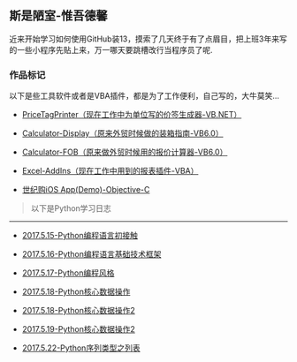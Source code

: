 
## 斯是陋室-惟吾德馨

近来开始学习如何使用GitHub装13，摸索了几天终于有了点眉目，把上班3年来写的一些小程序先贴上来，万一哪天要跳槽改行当程序员了呢.

### 作品标记

以下是些工具软件或者是VBA插件，都是为了工作便利，自己写的，大牛莫笑...


* [PriceTagPrinter（现在工作中为单位写的价签生成器-VB.NET）](https://github.com/flysafely/PriceTagPrinter)

* [Calculator-Display（原来外贸时候做的装箱指南-VB6.0）](https://github.com/flysafely/Calculator-Display-)

* [Calculator-FOB（原来做外贸时候用的报价计算器-VB6.0）](https://github.com/flysafely/Calculator-FOB)

* [Excel-AddIns（现在工作中用到的报表插件-VBA）](https://github.com/flysafely/Excel-AddIns)

* [世纪购iOS App(Demo)-Objective-C](https://github.com/flysafely/NCDS-APP-DEMO)

> 以下是Python学习日志
---

* [2017.5.15-Python编程语言初接触](https://github.com/flysafely/Python-Diary/blob/master/2017.5.15-Python%E7%BC%96%E7%A8%8B%E8%AF%AD%E8%A8%80%E5%88%9D%E6%8E%A5%E8%A7%A6)

* [2017.5.16-Python编程语言基础技术框架](https://github.com/flysafely/Python-Diary/blob/master/2017.5.16-Python%E7%BC%96%E7%A8%8B%E8%AF%AD%E8%A8%80%E5%9F%BA%E7%A1%80%E6%8A%80%E6%9C%AF%E6%A1%86%E6%9E%B6.md)

* [2017.5.17-Python编程风格](https://github.com/flysafely/Python-Diary/blob/master/2017.5.17-Python%E7%BC%96%E7%A8%8B%E9%A3%8E%E6%A0%BC.md)

* [2017.5.18-Python核心数据操作](https://github.com/flysafely/Python-Diary/blob/master/2017.5.18-Python%E6%A0%B8%E5%BF%83%E6%95%B0%E6%8D%AE%E6%93%8D%E4%BD%9C.md)

* [2017.5.18-Python核心数据操作2](https://github.com/flysafely/Python-Diary/blob/master/2017.5.19-Python%E6%A0%B8%E5%BF%83%E6%95%B0%E6%8D%AE%E6%93%8D%E4%BD%9C2.md)

* [2017.5.19-Python核心数据操作2](https://github.com/flysafely/Python-Diary/blob/master/2017.5.19-Python%E6%A0%B8%E5%BF%83%E6%95%B0%E6%8D%AE%E6%93%8D%E4%BD%9C2.md)

* [2017.5.22-Python序列类型之列表](https://github.com/flysafely/Python-Diary/blob/master/2017.5.22-Python%E5%BA%8F%E5%88%97%E7%B1%BB%E5%9E%8B%E4%B9%8B%E5%88%97%E8%A1%A8.md)


